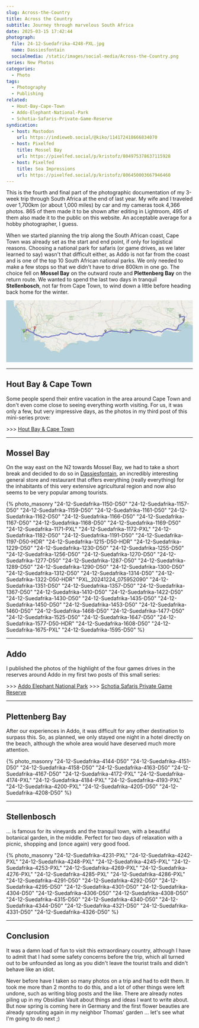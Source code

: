 ```yaml
---
slug: Across-the-Country
title: Across the Country
subtitle: Journey through marvelous South Africa
date: 2025-03-15 17:42:44
photograph:
  file: 24-12-Suedafrika-4248-PXL.jpg
  name: Dassiesfontain
  socialmedia: /static/images/social-media/Across-the-Country.png
series: New Photos
categories:
  - Photo
tags:
  - Photography
  - Publishing
related:
  - Hout-Bay-Cape-Town
  - Addo-Elephant-National-Park
  - Schotia-Safaris-Private-Game-Reserve
syndication:
  - host: Mastodon
    url: https://indieweb.social/@kiko/114172418666834070
  - host: Pixelfed
    title: Mossel Bay
    url: https://pixelfed.social/p/kristofz/804975378637115928
  - host: Pixelfed
    title: Sea Impressions
    url: https://pixelfed.social/p/kristofz/806450003667946460
---
```


This is the fourth and final part of the photographic documentation of my 3-week trip through South Africa at the end of last year. My wife and I traveled over 1,700km (or about 1,000 miles) by car and my cameras took 4,366 photos. 865 of them made it to be shown after editing in Lightroom, 495 of them also made it to the public on this website. An acceptable average for a hobby photographer, I guess.

When we started planning the trip along the South African coast, Cape Town was already set as the start and end point, if only for logistical reasons. Choosing a national park for safaris (or game drives, as we later learned to say) wasn't that difficult either, as Addo is not far from the coast and is one of the top 10 South African national parks. We only needed to make a few stops so that we didn't have to drive 800km in one go. The choice fell on **Mossel Bay** on the outward route and **Plettenberg Bay** on the return route. We wanted to spend the last two days in tranquil **Stellenbosch**, not far from Cape Town, to wind down a little before heading back home for the winter.

![Route Map](Across-the-Country/route-map.png)

<!-- more -->

---

## Hout Bay & Cape Town

Some people spend their entire vacation in the area around Cape Town and don't even come close to seeing everything worth visiting. For us, it was only a few, but very impressive days, as the photos in my third post of this mini-series prove:

\>\>\> [Hout Bay & Cape Town](/post/Hout-Bay-Cape-Town/)

---

## Mossel Bay

On the way east on the N2 towards Mossel Bay, we had to take a short break and decided to do so in [Dassiesfontain](https://g.co/kgs/cAk3a1R), an incredibly interesting general store and restaurant that offers everything (really everything) for the inhabitants of this very extensive agricultural region and now also seems to be very popular among tourists.

{% photo_masonry
  "24-12-Suedafrika-1150-D50"
  "24-12-Suedafrika-1157-D50"
  "24-12-Suedafrika-1159-D50"
  "24-12-Suedafrika-1161-D50"
  "24-12-Suedafrika-1162-D50"
  "24-12-Suedafrika-1166-D50"
  "24-12-Suedafrika-1167-D50"
  "24-12-Suedafrika-1168-D50"
  "24-12-Suedafrika-1169-D50"
  "24-12-Suedafrika-1171-PXL"
  "24-12-Suedafrika-1172-PXL"
  "24-12-Suedafrika-1182-D50"
  "24-12-Suedafrika-1191-D50"
  "24-12-Suedafrika-1197-D50-HDR"
  "24-12-Suedafrika-1215-D50-HDR"
  "24-12-Suedafrika-1229-D50"
  "24-12-Suedafrika-1230-D50"
  "24-12-Suedafrika-1255-D50"
  "24-12-Suedafrika-1256-D50"
  "24-12-Suedafrika-1270-D50"
  "24-12-Suedafrika-1277-D50"
  "24-12-Suedafrika-1287-D50"
  "24-12-Suedafrika-1289-D50"
  "24-12-Suedafrika-1290-D50"
  "24-12-Suedafrika-1300-D50"
  "24-12-Suedafrika-1312-D50"
  "24-12-Suedafrika-1314-D50"
  "24-12-Suedafrika-1322-D50-HDR"
  "PXL_20241224_075952090"
  "24-12-Suedafrika-1351-D50"
  "24-12-Suedafrika-1357-D50"
  "24-12-Suedafrika-1367-D50"
  "24-12-Suedafrika-1410-D50"
  "24-12-Suedafrika-1422-D50"
  "24-12-Suedafrika-1430-D50"
  "24-12-Suedafrika-1435-D50"
  "24-12-Suedafrika-1450-D50"
  "24-12-Suedafrika-1453-D50"
  "24-12-Suedafrika-1460-D50"
  "24-12-Suedafrika-1468-D50"
  "24-12-Suedafrika-1477-D50"
  "24-12-Suedafrika-1525-D50"
  "24-12-Suedafrika-1647-D50"
  "24-12-Suedafrika-1577-D50-HDR"
  "24-12-Suedafrika-1608-D50"
  "24-12-Suedafrika-1675-PXL"
  "24-12-Suedafrika-1595-D50"
%}

---

## Addo

I published the photos of the highlight of the four games drives in the reserves around Addo in my first two posts of this small series:

\>\>\>   [Addo Elephant National Park](/post/Addo-Elephant-National-Park/)
\>\>\>   [Schotia Safaris Private Game Reserve](/post/Schotia-Safaris-Private-Game-Reserve/)

---

## Plettenberg Bay

After our experiences in Addo, it was difficult for any other destination to surpass this. So, as planned, we only stayed one night in a hotel directly on the beach, although the whole area would have deserved much more attention.

{% photo_masonry
  "24-12-Suedafrika-4144-D50"
  "24-12-Suedafrika-4151-D50"
  "24-12-Suedafrika-4158-D50"
  "24-12-Suedafrika-4163-D50"
  "24-12-Suedafrika-4167-D50"
  "24-12-Suedafrika-4172-PXL"
  "24-12-Suedafrika-4174-PXL"
  "24-12-Suedafrika-4184-PXL"
  "24-12-Suedafrika-4193-PXL"
  "24-12-Suedafrika-4200-PXL"
  "24-12-Suedafrika-4205-D50"
  "24-12-Suedafrika-4208-D50"
%}

---

## Stellenbosch

... is famous for its vineyards and the tranquil town, with a beautiful botanical garden, in the middle. Perfect for two days of relaxation with a picnic, shopping and (once again) very good food.

{% photo_masonry
  "24-12-Suedafrika-4231-PXL"
  "24-12-Suedafrika-4242-PXL"
  "24-12-Suedafrika-4248-PXL"
  "24-12-Suedafrika-4245-PXL"
  "24-12-Suedafrika-4253-PXL"
  "24-12-Suedafrika-4269-PXL"
  "24-12-Suedafrika-4276-PXL"
  "24-12-Suedafrika-4285-PXL"
  "24-12-Suedafrika-4286-PXL"
  "24-12-Suedafrika-4291-D50"
  "24-12-Suedafrika-4292-D50"
  "24-12-Suedafrika-4295-D50"
  "24-12-Suedafrika-4301-D50"
  "24-12-Suedafrika-4304-D50"
  "24-12-Suedafrika-4306-D50"
  "24-12-Suedafrika-4308-D50"
  "24-12-Suedafrika-4315-D50"
  "24-12-Suedafrika-4340-D50"
  "24-12-Suedafrika-4344-D50"
  "24-12-Suedafrika-4321-D50"
  "24-12-Suedafrika-4331-D50"
  "24-12-Suedafrika-4326-D50"
%}

---

## Conclusion

It was a damn load of fun to visit this extraordinary country, although I have to admit that I had some safety concerns before the trip, which all turned out to be unfounded as long as you didn't leave the tourist trails and didn't behave like an idiot.

Never before have I taken so many photos on a trip and had to edit them. It took me more than 2 months to do this, and a lot of other things were left undone, such as writing blog posts and the like. There are already notes piling up in my Obsidian Vault about things and ideas I want to write about. But now spring is coming here in Germany and the first flower beauties are already sprouting again in my neighbor Thomas' garden ... let's see what I'm going to do next ;)
